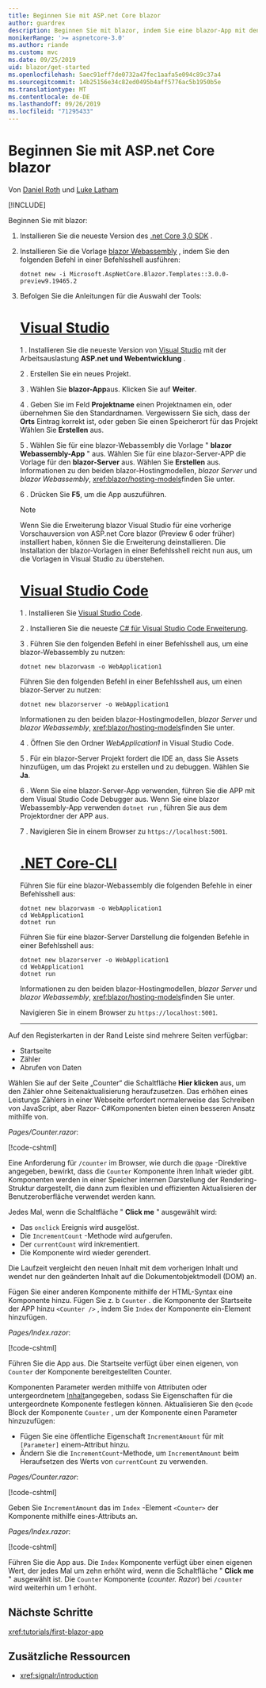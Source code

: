 ```yaml
---
title: Beginnen Sie mit ASP.net Core blazor
author: guardrex
description: Beginnen Sie mit blazor, indem Sie eine blazor-App mit den Tools Ihrer Wahl entwickeln.
monikerRange: '>= aspnetcore-3.0'
ms.author: riande
ms.custom: mvc
ms.date: 09/25/2019
uid: blazor/get-started
ms.openlocfilehash: 5aec91eff7de0732a47fec1aafa5e094c89c37a4
ms.sourcegitcommit: 14b25156e34c82ed0495b4aff5776ac5b1950b5e
ms.translationtype: MT
ms.contentlocale: de-DE
ms.lasthandoff: 09/26/2019
ms.locfileid: "71295433"
---
```

# <a name="get-started-with-aspnet-core-blazor"></a>Beginnen Sie mit ASP.net Core blazor

Von [Daniel Roth](https://github.com/danroth27) und [Luke Latham](https://github.com/guardrex)

[!INCLUDE[](~/includes/blazorwasm-preview-notice.md)]

Beginnen Sie mit blazor:

1. Installieren Sie die neueste Version des [.net Core 3,0 SDK](https://dotnet.microsoft.com/download/dotnet-core/3.0) .

1. Installieren Sie die Vorlage [blazor Webassembly](xref:blazor/hosting-models#blazor-webassembly) , indem Sie den folgenden Befehl in einer Befehlsshell ausführen:

   ```dotnetcli
   dotnet new -i Microsoft.AspNetCore.Blazor.Templates::3.0.0-preview9.19465.2
   ```

1. Befolgen Sie die Anleitungen für die Auswahl der Tools:

   # <a name="visual-studiotabvisual-studio"></a>[Visual Studio](#tab/visual-studio)

   1 \. Installieren Sie die neueste Version von [Visual Studio](https://visualstudio.com/vs/) mit der Arbeitsauslastung **ASP.net und Webentwicklung** .

   2 \. Erstellen Sie ein neues Projekt.

   3 \. Wählen Sie **blazor-App**aus. Klicken Sie auf **Weiter**.

   4 \. Geben Sie im Feld **Projektname** einen Projektnamen ein, oder übernehmen Sie den Standardnamen. Vergewissern Sie sich, dass der **Orts** Eintrag korrekt ist, oder geben Sie einen Speicherort für das Projekt Wählen Sie **Erstellen** aus.

   5 \. Wählen Sie für eine blazor-Webassembly die Vorlage " **blazor Webassembly-App** " aus. Wählen Sie für eine blazor-Server-APP die Vorlage für den **blazor-Server** aus. Wählen Sie **Erstellen** aus. Informationen zu den beiden blazor-Hostingmodellen, *blazor Server* und *blazor Webassembly*, <xref:blazor/hosting-models>finden Sie unter.

   6 \. Drücken Sie **F5**, um die App auszuführen.

   > [!NOTE]
   > Wenn Sie die Erweiterung blazor Visual Studio für eine vorherige Vorschauversion von ASP.net Core blazor (Preview 6 oder früher) installiert haben, können Sie die Erweiterung deinstallieren. Die Installation der blazor-Vorlagen in einer Befehlsshell reicht nun aus, um die Vorlagen in Visual Studio zu überstehen.

   # <a name="visual-studio-codetabvisual-studio-code"></a>[Visual Studio Code](#tab/visual-studio-code)

   1 \. Installieren Sie [Visual Studio Code](https://code.visualstudio.com/).

   2 \. Installieren Sie die neueste [ C# für Visual Studio Code Erweiterung](https://marketplace.visualstudio.com/items?itemName=ms-vscode.csharp).

   3 \. Führen Sie den folgenden Befehl in einer Befehlsshell aus, um eine blazor-Webassembly zu nutzen:

      ```dotnetcli
      dotnet new blazorwasm -o WebApplication1
      ```

      Führen Sie den folgenden Befehl in einer Befehlsshell aus, um einen blazor-Server zu nutzen:

      ```dotnetcli
      dotnet new blazorserver -o WebApplication1
      ```

      Informationen zu den beiden blazor-Hostingmodellen, *blazor Server* und *blazor Webassembly*, <xref:blazor/hosting-models>finden Sie unter.

   4 \. Öffnen Sie den Ordner *WebApplication1* in Visual Studio Code.

   5 \. Für ein blazor-Server Projekt fordert die IDE an, dass Sie Assets hinzufügen, um das Projekt zu erstellen und zu debuggen. Wählen Sie **Ja**.

   6 \. Wenn Sie eine blazor-Server-App verwenden, führen Sie die APP mit dem Visual Studio Code Debugger aus. Wenn Sie eine blazor Webassembly-App verwenden `dotnet run` , führen Sie aus dem Projektordner der APP aus.

   7 \. Navigieren Sie in einem Browser zu `https://localhost:5001`.

   <!--

   # [Visual Studio for Mac](#tab/visual-studio-mac)

   1\. Install [Visual Studio for Mac](https://visualstudio.microsoft.com/vs/mac/). Switch the [Update channel to Preview](/visualstudio/mac/install-preview).

   2\. Select **File** > **New Solution** or **New Project**.

   3\. In the sidebar, select **.NET Core** > **App**.

   4\. For a Blazor Server experience, select the **Blazor Server App** template. For a Blazor WebAssembly experience, select the **Blazor WebAssembly App** template. Select **Next**. For information on the two Blazor hosting models, *Blazor Server* and *Blazor WebAssembly*, see <xref:blazor/hosting-models>.

   5\. The **Target Framework** defaults to **.NET Core 3.0**. Select **Next**.

   6\. In the **Project Name** field, enter `WebApplication1`. Select **Create**.

   7\. Select **Run** > **Run Without Debugging** to run the app *without the debugger*. Running with the debugger isn't supported at this time.

   -->

   # <a name="net-core-clitabnetcore-cli"></a>[.NET Core-CLI](#tab/netcore-cli/)

   Führen Sie für eine blazor-Webassembly die folgenden Befehle in einer Befehlsshell aus:

   ```dotnetcli
   dotnet new blazorwasm -o WebApplication1
   cd WebApplication1
   dotnet run
   ```

   Führen Sie für eine blazor-Server Darstellung die folgenden Befehle in einer Befehlsshell aus:

   ```dotnetcli
   dotnet new blazorserver -o WebApplication1
   cd WebApplication1
   dotnet run
   ```

   Informationen zu den beiden blazor-Hostingmodellen, *blazor Server* und *blazor Webassembly*, <xref:blazor/hosting-models>finden Sie unter.

   Navigieren Sie in einem Browser zu `https://localhost:5001`.

   ---

Auf den Registerkarten in der Rand Leiste sind mehrere Seiten verfügbar:

* Startseite
* Zähler
* Abrufen von Daten

Wählen Sie auf der Seite „Counter“ die Schaltfläche **Hier klicken** aus, um den Zähler ohne Seitenaktualisierung heraufzusetzen. Das erhöhen eines Leistungs Zählers in einer Webseite erfordert normalerweise das Schreiben von JavaScript, aber Razor- C#Komponenten bieten einen besseren Ansatz mithilfe von.

*Pages/Counter.razor*:

[!code-cshtml[](get-started/samples_snapshot/3.x/Counter1.razor?highlight=7,12-15)]

Eine Anforderung für `/counter` im Browser, wie durch die `@page` -Direktive angegeben, bewirkt, dass die `Counter` Komponente ihren Inhalt wieder gibt. Komponenten werden in einer Speicher internen Darstellung der Rendering-Struktur dargestellt, die dann zum flexiblen und effizienten Aktualisieren der Benutzeroberfläche verwendet werden kann.

Jedes Mal, wenn die Schaltfläche " **Click me** " ausgewählt wird:

* Das `onclick` Ereignis wird ausgelöst.
* Die `IncrementCount` -Methode wird aufgerufen.
* Der `currentCount` wird inkrementiert.
* Die Komponente wird wieder gerendert.

Die Laufzeit vergleicht den neuen Inhalt mit dem vorherigen Inhalt und wendet nur den geänderten Inhalt auf die Dokumentobjektmodell (DOM) an.

Fügen Sie einer anderen Komponente mithilfe der HTML-Syntax eine Komponente hinzu. Fügen Sie z. b `Counter` . die Komponente der Startseite der APP hinzu `<Counter />` , indem Sie `Index` der Komponente ein-Element hinzufügen.

*Pages/Index.razor*:

[!code-cshtml[](get-started/samples_snapshot/3.x/Index1.razor?highlight=7)]

Führen Sie die App aus. Die Startseite verfügt über einen eigenen, von `Counter` der Komponente bereitgestellten Counter.

Komponenten Parameter werden mithilfe von Attributen oder untergeordnetem [Inhalt](xref:blazor/components#child-content)angegeben, sodass Sie Eigenschaften für die untergeordnete Komponente festlegen können. Aktualisieren Sie den `@code` Block der Komponente `Counter` , um der Komponente einen Parameter hinzuzufügen:

* Fügen Sie eine öffentliche Eigenschaft `IncrementAmount` für mit `[Parameter]` einem-Attribut hinzu.
* Ändern Sie die `IncrementCount`-Methode, um `IncrementAmount` beim Heraufsetzen des Werts von `currentCount` zu verwenden.

*Pages/Counter.razor*:

[!code-cshtml[](get-started/samples_snapshot/3.x/Counter2.razor?highlight=12-13,17)]

Geben Sie `IncrementAmount` das im `Index` -Element `<Counter>` der Komponente mithilfe eines-Attributs an.

*Pages/Index.razor*:

[!code-cshtml[](get-started/samples_snapshot/3.x/Index2.razor?highlight=7)]

Führen Sie die App aus. Die `Index` Komponente verfügt über einen eigenen Wert, der jedes Mal um zehn erhöht wird, wenn die Schaltfläche " **Click me** " ausgewählt ist. Die `Counter` Komponente (*counter. Razor*) bei `/counter` wird weiterhin um 1 erhöht.

## <a name="next-steps"></a>Nächste Schritte

<xref:tutorials/first-blazor-app>

## <a name="additional-resources"></a>Zusätzliche Ressourcen

* <xref:signalr/introduction>
